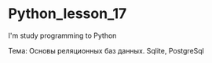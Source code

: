# Python_lesson_17
I'm study programming to Python 

Тема: Основы реляционных баз данных. Sqlite, PostgreSql
